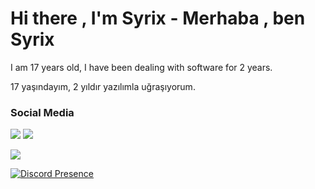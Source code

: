 # Hi there , I'm Syrix - Merhaba , ben Syrix

I am 17 years old, I have been dealing with software for 2 years.
</p>
17 yaşındayım, 2 yıldır yazılımla uğraşıyorum.

<h3>Social Media</h3>
<p align="left">
  <a href="https://discord.com/users/389084737177780234" target"blank_"><img src="https://img.shields.io/badge/discord%20-7289DA.svg?&style=for-the-badge&logo=discord&logoColor=white"></a>
  <a href="https://github.com/syrixshu" target"blank_"><img src="https://img.shields.io/badge/GitHub%20-191717.svg?&style=for-the-badge&logo=github&logoColor=white"></a>
</p>
  <a href="https://syrix.xyz/" target"blank_"><img src="https://img.shields.io/badge/-MY%20SITE-red"></a>
</p>

[![Discord Presence](https://lanyard-profile-readme.vercel.app/api/389084737177780234)](https://discord.com/users/389084737177780234)


